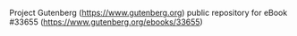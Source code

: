 Project Gutenberg (https://www.gutenberg.org) public repository for eBook #33655 (https://www.gutenberg.org/ebooks/33655)
